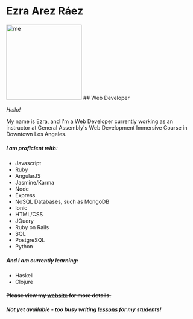 # Ezra Arez Ráez
<img src="http://i.imgur.com/8lCNXW9.jpg" alt="me" height="200px">
## Web Developer

_Hello!_

My name is Ezra, and I'm a Web Developer currently working as an instructor at
General Assembly's Web Development Immersive Course in Downtown Los Angeles.

##### I am proficient with:

- Javascript
- Ruby
- AngularJS
- Jasmine/Karma
- Node
- Express
- NoSQL Databases, such as MongoDB
- Ionic
- HTML/CSS
- JQuery
- Ruby on Rails
- SQL
- PostgreSQL
- Python

##### And I am currently learning:

- Haskell
- Clojure

#### ~~Please view my [website](https://ezRAez.github.io/) for more details.~~
##### Not yet available - too busy writing [lessons](https://github.com/EARnagram/lessons) for my students!
